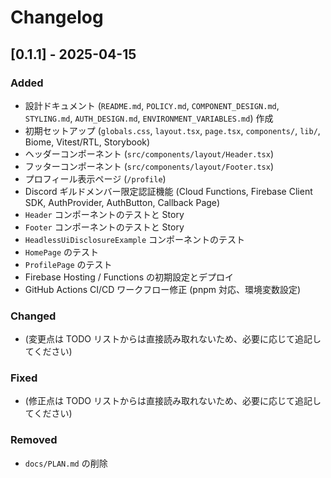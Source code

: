 # Changelog

## [0.1.1] - 2025-04-15

### Added

*   設計ドキュメント (`README.md`, `POLICY.md`, `COMPONENT_DESIGN.md`, `STYLING.md`, `AUTH_DESIGN.md`, `ENVIRONMENT_VARIABLES.md`) 作成
*   初期セットアップ (`globals.css`, `layout.tsx`, `page.tsx`, `components/`, `lib/`, Biome, Vitest/RTL, Storybook)
*   ヘッダーコンポーネント (`src/components/layout/Header.tsx`)
*   フッターコンポーネント (`src/components/layout/Footer.tsx`)
*   プロフィール表示ページ (`/profile`)
*   Discord ギルドメンバー限定認証機能 (Cloud Functions, Firebase Client SDK, AuthProvider, AuthButton, Callback Page)
*   `Header` コンポーネントのテストと Story
*   `Footer` コンポーネントのテストと Story
*   `HeadlessUiDisclosureExample` コンポーネントのテスト
*   `HomePage` のテスト
*   `ProfilePage` のテスト
*   Firebase Hosting / Functions の初期設定とデプロイ
*   GitHub Actions CI/CD ワークフロー修正 (pnpm 対応、環境変数設定)

### Changed

*   (変更点は TODO リストからは直接読み取れないため、必要に応じて追記してください)

### Fixed

*   (修正点は TODO リストからは直接読み取れないため、必要に応じて追記してください)

### Removed

*   `docs/PLAN.md` の削除